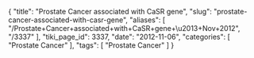 {
    "title": "Prostate Cancer associated with CaSR gene",
    "slug": "prostate-cancer-associated-with-casr-gene",
    "aliases": [
        "/Prostate+Cancer+associated+with+CaSR+gene+\u2013+Nov+2012",
        "/3337"
    ],
    "tiki_page_id": 3337,
    "date": "2012-11-06",
    "categories": [
        "Prostate Cancer"
    ],
    "tags": [
        "Prostate Cancer"
    ]
}